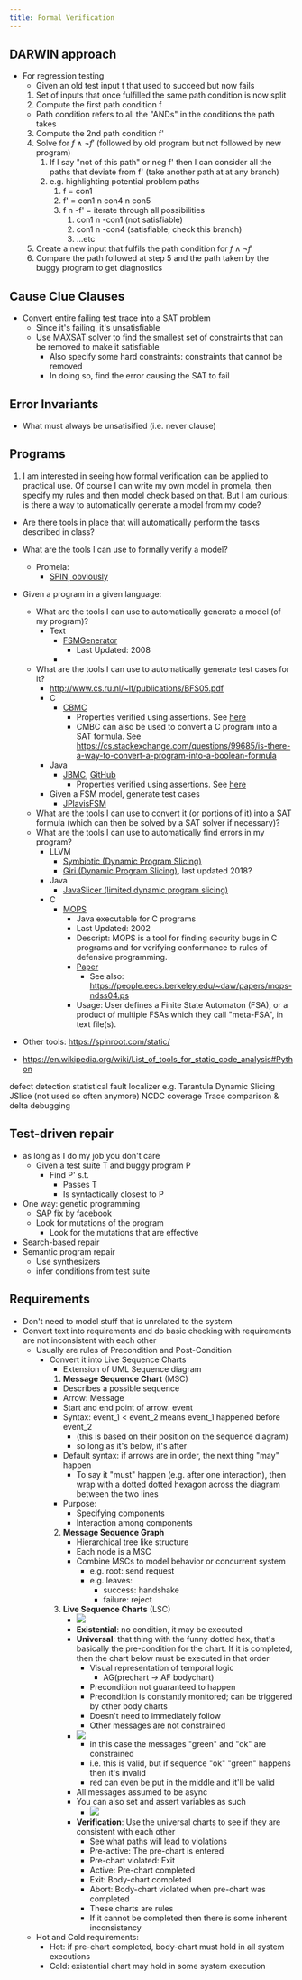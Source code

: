 ```yaml
---
title: Formal Verification
---
```


## DARWIN approach
* For regression testing
  * Given an old test input t that used to succeed but now fails
  1. Set of inputs that once fulfilled the same path condition is now split
  2. Compute the first path condition f
    * Path condition refers to all the "ANDs" in the conditions the path takes
  3. Compute the 2nd path condition f'
  4. Solve for $f \wedge \neg f'$ (followed by old program but not followed by new program)
     1. If I say "not of this path" or neg f' then I can consider all the paths that deviate from f' (take another path at at any branch)
     2. e.g. highlighting potential problem paths
        1. f = con1
        2. f' = con1 n con4 n con5
        3. f n -f' = iterate through all possibilities
           1. con1 n -con1 (not satisfiable)
           2. con1 n -con4 (satisfiable, check this branch)
           3. ...etc
  5. Create a new input that fulfils the path condition for $f \wedge \neg f'$
  6. Compare the path followed at step 5 and the path taken by the buggy program to get diagnostics

## Cause Clue Clauses
* Convert entire failing test trace into a SAT problem
  * Since it's failing, it's unsatisfiable
  * Use MAXSAT solver to find the smallest set of constraints that can be removed to make it satisfiable
    * Also specify some hard constraints: constraints that cannot be removed 
    * In doing so, find the error causing the SAT to fail

## Error Invariants
* What must always be unsatisified (i.e. never clause)

## Programs
1. I am interested in seeing how formal verification can be applied to practical use. Of course I can write my own model in promela, then specify my rules and then model check based on that. But I am curious: is there a way to automatically generate a model from my code?
  * Are there tools in place that will automatically perform the tasks described in class?
  * What are the tools I can use to formally verify a model?
    * Promela:
      * [SPIN, obviously](https://github.com/nimble-code/Spin)
  * Given a program in a given language:
    * What are the tools I can use to automatically generate a model (of my program)?
      * Text
        * [FSMGenerator](http://fsmgenerator.sourceforge.net/)
          * Last Updated: 2008
        * 
    * What are the tools I can use to automatically generate test cases for it?
      * http://www.cs.ru.nl/~lf/publications/BFS05.pdf
      * C
        * [CBMC](https://www.cprover.org/cbmc/)
          * Properties verified using assertions. See [here](http://www.cprover.org/cprover-manual/properties/)
          * CMBC can also be used to convert a C program into a SAT formula. See https://cs.stackexchange.com/questions/99685/is-there-a-way-to-convert-a-program-into-a-boolean-formula
      * Java
        * [JBMC](http://www.cprover.org/jbmc/), [GitHub](https://github.com/diffblue/cbmc)
          * Properties verified using assertions. See [here](http://www.cprover.org/cprover-manual/properties/)
      * Given a FSM model, generate test cases
        * [JPlavisFSM](https://www.scielo.br/scielo.php?script=sci_arttext&pid=S2175-91462014000400447)
    * What are the tools I can use to convert it (or portions of it) into a SAT formula (which can then be solved by a SAT solver if necessary)?
    * What are the tools I can use to automatically find errors in my program?
      * LLVM
        * [Symbiotic (Dynamic Program Slicing)](https://github.com/staticafi/symbiotic) 
        * [Giri (Dynamic Program Slicing)](https://github.com/liuml07/giri), last updated 2018?
      * Java
        * [JavaSlicer (limited dynamic program slicing)](https://github.com/backes/javaslicer)
      * C
        * [MOPS](http://people.eecs.berkeley.edu/~daw/mops/)
          * Java executable for C programs
          * Last Updated: 2002
          * Descript: MOPS is a tool for finding security bugs in C programs and for verifying conformance to rules of defensive programming.
          * [Paper](http://people.eecs.berkeley.edu/~daw/papers/mops-ccs02.pdf)
            * See also: https://people.eecs.berkeley.edu/~daw/papers/mops-ndss04.ps
          * Usage: User defines a Finite State Automaton (FSA), or a product of multiple FSAs which they call "meta-FSA", in text file(s).

* Other tools: https://spinroot.com/static/
* https://en.wikipedia.org/wiki/List_of_tools_for_static_code_analysis#Python

defect detection
statistical fault localizer e.g. Tarantula
Dynamic Slicing JSlice (not used so often anymore)
NCDC coverage
Trace comparison & delta debugging

## Test-driven repair
* as long as I do my job you don't care
  * Given a test suite T and buggy program P
    * Find P' s.t.
      * Passes T
      * Is syntactically closest to P
* One way: genetic programming
  * SAP fix by facebook
  * Look for mutations of the program
    * Look for the mutations that are effective
* Search-based repair
* Semantic program repair
  * Use synthesizers
  * infer conditions from test suite

## Requirements
* Don't need to model stuff that is unrelated to the system
* Convert text into requirements and do basic checking with requirements are not inconsistent with each other
  * Usually are rules of Precondition and Post-Condition
    * Convert it into Live Sequence Charts
      * Extension of UML Sequence diagram
      1. **Message Sequence Chart** (MSC)
        * Describes a possible sequence
        * Arrow: Message
        * Start and end point of arrow: event
        * Syntax: event_1 < event_2 means event_1 happened before event_2 
          * (this is based on their position on the sequence diagram)
          * so long as it's below, it's after
        * Default syntax: if arrows are in order, the next thing "may" happen
          * To say it "must" happen (e.g. after one interaction), then wrap with a dotted dotted hexagon across the diagram between the two lines
        * Purpose:
          * Specifying components
          * Interaction among components
      2. **Message Sequence Graph**
         * Hierarchical tree like structure
         * Each node is a MSC
         * Combine MSCs to model behavior or concurrent system
           * e.g. root: send request
           * e.g. leaves: 
             * success: handshake
             * failure: reject
      3. **Live Sequence Charts** (LSC)
         * ![](../../static/img/liveseqchart.jpg)
         * **Existential**: no condition, it may be executed
         * **Universal**: that thing with the funny dotted hex, that's basically the pre-condition for the chart. If it is completed, then the chart below must be executed in that order
           * Visual representation of temporal logic
             * AG(prechart -> AF bodychart)
           * Precondition not guaranteed to happen
           * Precondition is constantly monitored; can be triggered by other body charts
           * Doesn't need to immediately follow
           * Other messages are not constrained
         * ![](../../static/img/liveseqchart2.jpg)
           * in this case the messages "green" and "ok" are constrained
           * i.e. this is valid, but if sequence "ok" "green" happens then it's invalid
           * red can even be put in the middle and it'll be valid
         * All messages assumed to be async
         * You can also set and assert variables as such
           * ![](../../static/img/liveseqchart3.jpg)
         * **Verification**: Use the universal charts to see if they are consistent with each other
           * See what paths will lead to violations 
           * Pre-active: The pre-chart is entered
           * Pre-chart violated: Exit
           * Active: Pre-chart completed
           * Exit: Body-chart completed
           * Abort: Body-chart violated when pre-chart was completed
           * These charts are rules
           * If it cannot be completed then there is some inherent inconsistency
  * Hot and Cold requirements:
    * Hot: if pre-chart completed, body-chart must hold in all system executions
    * Cold: existential chart may hold in some system execution
